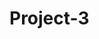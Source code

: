 # Project-3
 
<!-- This project is an electronic post card and scratch card for Florence, Italy.
The typography and animations enhance the fun, playful feel that tourists would experience when visiting Florence.
Users can use their cursor to scratch off the different places they've been and things they've tried. 

Please note: When changing screen sizes, refresh the page for elements to be responsive.  -->
